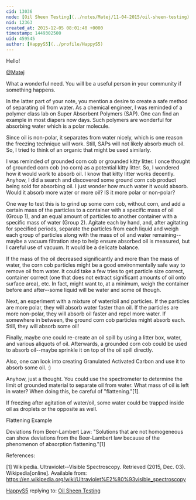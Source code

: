 ```yaml
---
cid: 13036
node: [Oil Sheen Testing](../notes/Matej/11-04-2015/oil-sheen-testing)
nid: 12363
created_at: 2015-12-05 08:01:40 +0000
timestamp: 1449302500
uid: 459545
author: [HappyS5](../profile/HappyS5)
---
```


Hello! 

[@Matej](/profile/Matej)

What a wonderful need. You will be a useful person in your community if something happens. 

In the latter part of your note, you mention a desire to create a safe method of separating oil from water. As a chemical engineer, I was reminded of a polymer class lab on Super Absorbent Polymers (SAP). One can find an example in most diapers now days. Such polymers are wonderful for absorbing water which is a polar molecule. 

Since oil is non-polar, it separates from water nicely, which is one reason the freezing technique will work. Still, SAPs will not likely absorb much oil. So, I tried to think of an organic that might be used similarly.

I was reminded of grounded corn cob or grounded kitty litter. I once thought of grounded corn cob (no corn) as a potential kitty litter. So, I wondered how it would work to absorb oil. I know that kitty litter works decently. Anyhow, I did a search and discovered some ground corn cob product being sold for absorbing oil. I just wonder how much water it would absorb. Would it absorb more water or more oil? IS it more polar or non-polar? 

One way to test this is to grind up some corn cob, without corn, and add a certain mass of the particles to a container with a specific mass of oil (Group 1), and an equal amount of particles to another container with a  specific mass of water (Group 2). Agitate each by hand, and, after agitating for specified periods, separate the particles from each liquid and weigh each group of particles along with the mass of oil and water remaining--maybe a vacuum filtration step to help ensure absorbed oil is measured, but I careful use of vacuum. It would be a delicate balance. 

If the mass of the oil decreased significantly and more than the mass of water, the corn cob particles might be a good environmentally safe way to remove oil from water. It could take a few tries to get particle size correct, container correct (one that does not extract significant amounts of oil onto surface area), etc. In fact, might want to, at a minimum, weigh the container before and after--some liquid will be water and some oil though.  
  
Next, an experiment with a mixture of water/oil and particles. If the particles are more polar, they will absorb water faster than oil. If the particles are more non-polar, they will absorb oil faster and repel more water. If somewhere in between, the ground corn cob particles might absorb each. Still, they will absorb some oil! 

Finally, maybe one could re-create an oil spill by using a litter box, water, and various aliquots of oil. Afterwards, a grounded corn cob could be used to absorb oil--maybe sprinkle it on top of the oil spill directly.   

Also, one can look into creating Granulated Activated Carbon and use it to absorb some oil. :) 

Anyhow, just a thought. You could use the spectrometer to determine the limit of grounded material to separate  oil from water. What mass of oil is left in water? When doing this, be careful of "flattening."[1]. 

If freezing after agitation of water/oil, some water could be trapped inside oil as droplets or the opposite as well. 

Flattening Example

Deviations from Beer-Lambert Law: "Solutions that are not homogeneous can show deviations from the Beer-Lambert law because of the phenomenon of absorption flattening."[1] 

References: 

[1] Wikipedia. Ultraviolet--Visible Spectroscopy. Retrieved (2015, Dec. 03). Wikipedia[online]. Available from: https://en.wikipedia.org/wiki/Ultraviolet%E2%80%93visible_spectroscopy


[HappyS5](../profile/HappyS5) replying to: [Oil Sheen Testing](../notes/Matej/11-04-2015/oil-sheen-testing)


